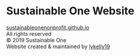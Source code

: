 # Sustainable One Website 

[sustainableonenonprofit.github.io](sustainableonenonprofit.github.io)  
All rights reserved  
&copy; 2019 Sustainable One  
Website created & maintained by [lykelly19](https://github.com/lykelly19)
